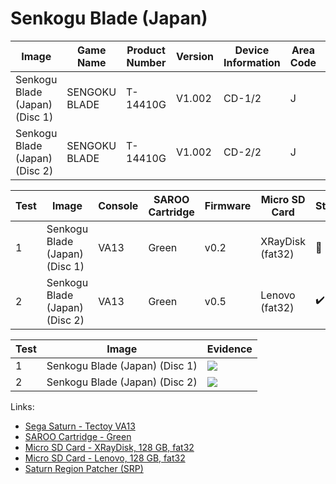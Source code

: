# Senkogu Blade (Japan)

| Image                          | Game Name     | Product Number | Version | Device Information | Area Code | Peripheral Code |
| ------------------------------ | ------------- | -------------- | ------- | ------------------ | --------- | --------------- |
| Senkogu Blade (Japan) (Disc 1) | SENGOKU BLADE | T-14410G       | V1.002  | CD-1/2             | J         | J               |
| Senkogu Blade (Japan) (Disc 2) | SENGOKU BLADE | T-14410G       | V1.002  | CD-2/2             | J         | J               |

| Test | Image                          | Console | SAROO Cartridge | Firmware | Micro SD Card    | Status             | Time Played |
| ---- | ------------------------------ | ------- | --------------- | -------- | ---------------- | ------------------ | ----------- |
| 1    | Senkogu Blade (Japan) (Disc 1) | VA13    | Green           | v0.2     | XRayDisk (fat32) | :100:              | 35 minutes  |
| 2    | Senkogu Blade (Japan) (Disc 2) | VA13    | Green           | v0.5     | Lenovo (fat32)   | :heavy_check_mark: | 17 minutes  |

| Test | Image                          | Evidence                                                                                         |
| ---- | ------------------------------ | ------------------------------------------------------------------------------------------------ |
| 1    | Senkogu Blade (Japan) (Disc 1) | [![](https://img.youtube.com/vi/9ZbirZRbd9M/0.jpg)](https://www.youtube.com/watch?v=9ZbirZRbd9M) |
| 2    | Senkogu Blade (Japan) (Disc 2) | [![](https://img.youtube.com/vi/OX_KjhTjc6A/0.jpg)](https://www.youtube.com/watch?v=OX_KjhTjc6A) |

Links:

- [Sega Saturn - Tectoy VA13](../../../Info/Consoles/VA13/README.md)
- [SAROO Cartridge - Green](../../../Info/Cartridges/RetroGameParadiseStore/1.32F/README.md)
- [Micro SD Card - XRayDisk, 128 GB, fat32](../../../Info/SdCards/XRayDisk/128GB/fat32/README.md)
- [Micro SD Card - Lenovo, 128 GB, fat32](../../../Info/SdCards/Lenovo/128GB/fat32/README.md)
- [Saturn Region Patcher (SRP)](https://segaxtreme.net/resources/saturn-region-patcher.81/download)
